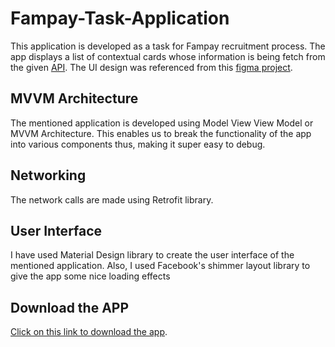 # Fampay-Task-Application

This application is developed as a task for Fampay recruitment process. The app displays a list of contextual cards whose information is being fetch from the given [API](https://run.mocky.io/v3/fefcfbeb-5c12-4722-94ad-b8f92caad1ad). The UI design was referenced from this [figma project](https://www.figma.com/file/AvK2BRGwMTv4kQab5ymJ0K/AAL3-Android-assignment-Design-Specs). 


## MVVM Architecture
The mentioned application is developed using Model View View Model or MVVM Architecture. This enables us to break the functionality of the app into various components thus, making it super easy to debug. 

## Networking
The network calls are made using Retrofit library.

## User Interface
I have used Material Design library to create the user interface of the mentioned application. Also, I used Facebook's shimmer layout library to give the app some nice loading effects

## Download the APP
[Click on this link to download the app](https://drive.google.com/drive/folders/1CkfTYJ-nT-xEo1s5hltwPp6B5j-KFVK9?usp=sharing). 

